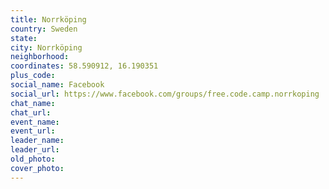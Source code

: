 ```yaml
---
title: Norrköping
country: Sweden
state: 
city: Norrköping
neighborhood: 
coordinates: 58.590912, 16.190351
plus_code:
social_name: Facebook
social_url: https://www.facebook.com/groups/free.code.camp.norrkoping
chat_name:
chat_url:
event_name:
event_url:
leader_name:
leader_url:
old_photo: 
cover_photo:
---
```

